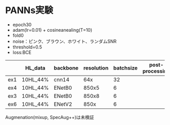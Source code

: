 # PANNs実験

+ epoch30
+ adam(lr=0.01) + cosineanealing(T=10)
+ fold0
+ noise：ピンク、ブラウン、ホワイト、ランダムSNR 
+ threshold=0.5
+ loss:BCE

||HL_data|backbone|resolution|batchsize|post-processing|local_F1|train_soundscape(F1)|memo|
|---|---|---|---|---|---|---|---|---|
|ex1|10HL_44%|cnn14|64x|32||0.|
|ex4|10HL_44%|ENetB0|850x5|6||0.3218
|ex3|10HL_44%|ENetB0|850x8|6||0.
|ex6|10HL_44%|ENetV2|850x|6|||

Augmenation(mixup, SpecAug++)は未検証
